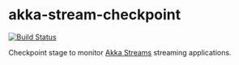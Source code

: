 # akka-stream-checkpoint
[![Build Status](https://travis-ci.org/svezfaz/akka-stream-checkpoint.svg?branch=master)](https://travis-ci.org/svezfaz/akka-stream-checkpoint)

Checkpoint stage to monitor [Akka Streams](http://doc.akka.io/docs/akka/current/scala/stream/index.html) streaming applications.

